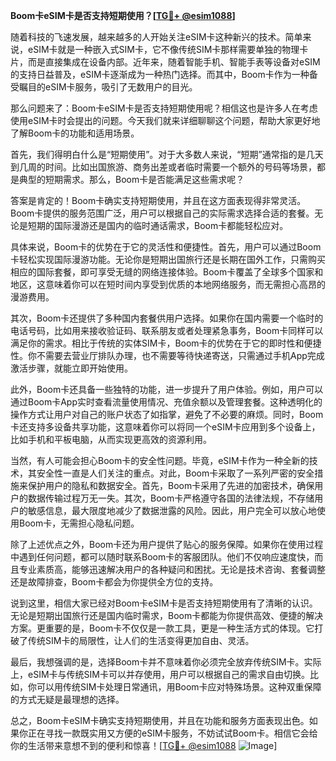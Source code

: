 **Boom卡eSIM卡是否支持短期使用？[[TG💪+ @esim1088](https://t.me/s/esim1088)]**

随着科技的飞速发展，越来越多的人开始关注eSIM卡这种新兴的技术。简单来说，eSIM卡就是一种嵌入式SIM卡，它不像传统SIM卡那样需要单独的物理卡片，而是直接集成在设备内部。近年来，随着智能手机、智能手表等设备对eSIM的支持日益普及，eSIM卡逐渐成为一种热门选择。而其中，Boom卡作为一种备受瞩目的eSIM卡服务，吸引了无数用户的目光。

那么问题来了：Boom卡eSIM卡是否支持短期使用呢？相信这也是许多人在考虑使用eSIM卡时会提出的问题。今天我们就来详细聊聊这个问题，帮助大家更好地了解Boom卡的功能和适用场景。

首先，我们得明白什么是“短期使用”。对于大多数人来说，“短期”通常指的是几天到几周的时间。比如出国旅游、商务出差或者临时需要一个额外的号码等场景，都是典型的短期需求。那么，Boom卡是否能满足这些需求呢？

答案是肯定的！Boom卡确实支持短期使用，并且在这方面表现得非常灵活。Boom卡提供的服务范围广泛，用户可以根据自己的实际需求选择合适的套餐。无论是短期的国际漫游还是国内的临时通话需求，Boom卡都能轻松应对。

具体来说，Boom卡的优势在于它的灵活性和便捷性。首先，用户可以通过Boom卡轻松实现国际漫游功能。无论你是短期出国旅行还是长期在国外工作，只需购买相应的国际套餐，即可享受无缝的网络连接体验。Boom卡覆盖了全球多个国家和地区，这意味着你可以在短时间内享受到优质的本地网络服务，而无需担心高昂的漫游费用。

其次，Boom卡还提供了多种国内套餐供用户选择。如果你在国内需要一个临时的电话号码，比如用来接收验证码、联系朋友或者处理紧急事务，Boom卡同样可以满足你的需求。相比于传统的实体SIM卡，Boom卡的优势在于它的即时性和便捷性。你不需要去营业厅排队办理，也不需要等待快递寄送，只需通过手机App完成激活步骤，就能立即开始使用。

此外，Boom卡还具备一些独特的功能，进一步提升了用户体验。例如，用户可以通过Boom卡App实时查看流量使用情况、充值余额以及管理套餐。这种透明化的操作方式让用户对自己的账户状态了如指掌，避免了不必要的麻烦。同时，Boom卡还支持多设备共享功能，这意味着你可以将同一个eSIM卡应用到多个设备上，比如手机和平板电脑，从而实现更高效的资源利用。

当然，有人可能会担心Boom卡的安全性问题。毕竟，eSIM卡作为一种全新的技术，其安全性一直是人们关注的重点。对此，Boom卡采取了一系列严密的安全措施来保护用户的隐私和数据安全。首先，Boom卡采用了先进的加密技术，确保用户的数据传输过程万无一失。其次，Boom卡严格遵守各国的法律法规，不存储用户的敏感信息，最大限度地减少了数据泄露的风险。因此，用户完全可以放心地使用Boom卡，无需担心隐私问题。

除了上述优点之外，Boom卡还为用户提供了贴心的服务保障。如果你在使用过程中遇到任何问题，都可以随时联系Boom卡的客服团队。他们不仅响应速度快，而且专业素质高，能够迅速解决用户的各种疑问和困扰。无论是技术咨询、套餐调整还是故障排查，Boom卡都会为你提供全方位的支持。

说到这里，相信大家已经对Boom卡eSIM卡是否支持短期使用有了清晰的认识。无论是短期出国旅行还是国内临时需求，Boom卡都能为你提供高效、便捷的解决方案。更重要的是，Boom卡不仅仅是一款工具，更是一种生活方式的体现。它打破了传统SIM卡的局限性，让人们的生活变得更加自由、灵活。

最后，我想强调的是，选择Boom卡并不意味着你必须完全放弃传统SIM卡。实际上，eSIM卡与传统SIM卡可以并存使用，用户可以根据自己的需求自由切换。比如，你可以用传统SIM卡处理日常通讯，用Boom卡应对特殊场景。这种双重保障的方式无疑是最理想的选择。

总之，Boom卡eSIM卡确实支持短期使用，并且在功能和服务方面表现出色。如果你正在寻找一款既实用又方便的eSIM卡服务，不妨试试Boom卡。相信它会给你的生活带来意想不到的便利和惊喜！[[TG💪+ @esim1088](https://t.me/s/esim1088) ![Image](https://i.postimg.cc/4NQfJmqS/Snipaste-2025-05-13-00-14-12.png)]